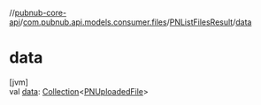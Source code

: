 //[pubnub-core-api](../../../index.md)/[com.pubnub.api.models.consumer.files](../index.md)/[PNListFilesResult](index.md)/[data](data.md)

# data

[jvm]\
val [data](data.md): [Collection](https://kotlinlang.org/api/latest/jvm/stdlib/kotlin.collections/-collection/index.html)&lt;[PNUploadedFile](../-p-n-uploaded-file/index.md)&gt;

